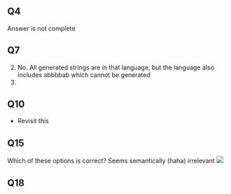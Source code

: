 ## Q4
Answer is not complete

## Q7
2. No. All generated strings are in that language, but the language also includes abbbbab which cannot be generated
3. 
## Q10 
- Revisit this
## Q15
Which of these options is correct? Seems semantically (haha) irrelevant 
![](Pasted%20image%2020240612164543.png)
## Q18
